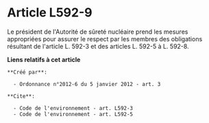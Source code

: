 # Article L592-9

Le président de l'Autorité de sûreté nucléaire prend les mesures appropriées pour assurer le respect par les membres des
obligations résultant de l'article L. 592-3 et des articles L. 592-5 à L. 592-8.

**Liens relatifs à cet article**

	**Créé par**:

	  - Ordonnance n°2012-6 du 5 janvier 2012 - art. 3

	**Cite**:

	  - Code de l'environnement - art. L592-3
	  - Code de l'environnement - art. L592-5
